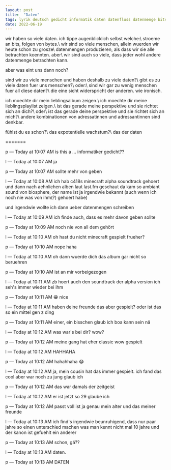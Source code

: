 ```yaml
---
layout: post
title:  "Daten"
tags: lyrik deutsch gedicht informatik daten datenfluss datenmenge bits bytes gen-z millenial minecraft wow
date: 2022-06-19
---
```


wir haben so viele daten. ich tippe augenblicklich selbst welche:\\
stroeme an bits, folgen von bytes.\\
wir sind so viele menschen, allein wuerden wir heute schon zu grosze\\
datenmengen produzieren, als dass wir sie alle betrachten koennten. aber\\
wir sind auch so viele, dass jeder wohl andere datenmenge betrachten kann. 

aber was eint uns dann noch?

sind wir zu viele menschen und haben deshalb zu viele daten?\\
gibt es zu viele daten fuer uns menschen?\\
oder:\\
sind wir gar zu wenig menschen fuer all diese daten?\\
die eine sicht widerspricht der anderen. wie ironisch. 

ich moechte dir mein lieblingsalbum zeigen.\\
ich moechte dir meine lieblingsplaylist zeigen.\\
ist das gerade meine perspektive und sie richtet sich an dich?\\
oder\\
ist das gerade deine perspektive und sie richtet sich an mich?\\
andere kombinationen von adressatinnen und adressantinnen sind denkbar.

fühlst du es schon?\\
das expotentielle wachstum?\\
das der daten


=======

p — Today at 10:07 AM
is this a ... informatiker gedicht??

l — Today at 10:07 AM
ja

p — Today at 10:07 AM
sollte mehr von geben

l — Today at 10:08 AM
ich hab c418s minecraft alpha soundtrack gehoert
und dann nach aehnlichen alben laut last.fm geschaut
da kam so ambiant sound von biosphere, der name ist ja irgendwie bekannt 
(auch wenn ich noch nie was von ihm(?) gehoert habe)

und irgendwie wollte ich dann ueber datenmengen schreiben

l — Today at 10:09 AM
ich finde auch, dass es mehr davon geben sollte

p — Today at 10:09 AM
noch nie von all dem gehört

l — Today at 10:10 AM
oh hast du nicht minecraft gespielt frueher?

p — Today at 10:10 AM
nope
haha

l — Today at 10:10 AM
oh
dann wuerde dich das album gar nicht so beruehren

p — Today at 10:10 AM
ist an mir vorbeigezogen

l — Today at 10:11 AM
<name eines weiteren kommilitonen> zb hoert auch den soundtrack der alpha 
version
ich seh's immer wieder bei ihm

p — Today at 10:11 AM
😁
nice

l — Today at 10:11 AM
haben deine freunde das aber gespielt?
oder ist das so ein mittel gen z ding

p — Today at 10:11 AM
einer, ein bisschen glaub ich
boa kann sein nä

l — Today at 10:12 AM
was war's bei dir? wow?

p — Today at 10:12 AM
meine gang hat eher classic wow gespielt

l — Today at 10:12 AM
HAHHAHA

p — Today at 10:12 AM
hahahhaha
😂

l — Today at 10:12 AM
ja, mein cousin hat das immer gespielt. ich fand das cool aber war noch zu 
jung glaub ich

p — Today at 10:12 AM
das war damals der zeitgeist

l — Today at 10:12 AM
er ist jetzt so 29 glaube ich

p — Today at 10:12 AM
passt voll ist ja genau mein alter
und das meiner freunde 

l — Today at 10:13 AM
ich find's irgendwie beunruhigend, dass nur paar jahre so einen 
unterschied machen
was man kennt
nicht mal 10 jahre und der kanon ist gefuehlt ein anderer

p — Today at 10:13 AM
schon, gä??
  
l — Today at 10:13 AM
daten.
  
p — Today at 10:13 AM
DATEN
